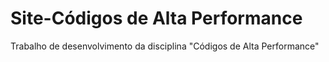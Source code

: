 # Site-Códigos de Alta Performance
Trabalho de desenvolvimento da disciplina "Códigos de Alta Performance"
